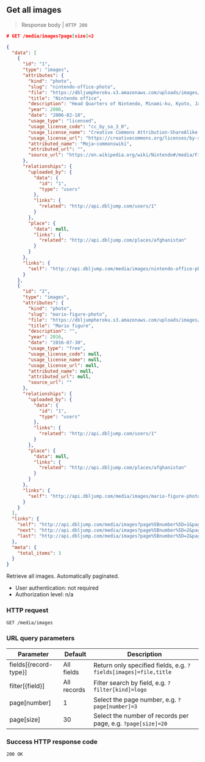 ## Get all images

> Response body | `HTTP 200`

```JSON
# GET /media/images?page[size]=2

{
  "data": [
    {
      "id": "1",
      "type": "images",
      "attributes": {
        "kind": "photo",
        "slug": "nintendo-office-photo",
        "file": "https://dbljumpheroku.s3.amazonaws.com/uploads/images/1/nintendo-hq-kyoto-2006.jpg",
        "title": "Nintendo office",
        "description": "Head Quarters of Nintendo, Minami-ku, Kyoto, Japan. The picture was taken by the poster in February, 2006.",
        "year": 2006,
        "date": "2006-02-18",
        "usage_type": "licensed",
        "usage_license_code": "cc_by_sa_3_0",
        "usage_license_name": "Creative Commons Attribution-ShareAlike 3.0",
        "usage_license_url": "https://creativecommons.org/licenses/by-sa/3.0",
        "attributed_name": "Moja~commonswiki",
        "attributed_url": "",
        "source_url": "https://en.wikipedia.org/wiki/Nintendo#/media/File:Nintendo_office.jpg"
      },
      "relationships": {
        "uploaded_by": {
          "data": {
            "id": "1",
            "type": "users"
          },
          "links": {
            "related": "http://api.dbljump.com/users/1"
          }
        },
        "place": {
          "data": null,
          "links": {
            "related": "http://api.dbljump.com/places/afghanistan"
          }
        }
      },
      "links": {
        "self": "http://api.dbljump.com/media/images/nintendo-office-photo"
      }
    },
    {
      "id": "2",
      "type": "images",
      "attributes": {
        "kind": "photo",
        "slug": "mario-figure-photo",
        "file": "https://dbljumpheroku.s3.amazonaws.com/uploads/images/2/mario-figure.jpg",
        "title": "Mario figure",
        "description": "",
        "year": 2016,
        "date": "2016-07-30",
        "usage_type": "free",
        "usage_license_code": null,
        "usage_license_name": null,
        "usage_license_url": null,
        "attributed_name": null,
        "attributed_url": null,
        "source_url": ""
      },
      "relationships": {
        "uploaded_by": {
          "data": {
            "id": "1",
            "type": "users"
          },
          "links": {
            "related": "http://api.dbljump.com/users/1"
          }
        },
        "place": {
          "data": null,
          "links": {
            "related": "http://api.dbljump.com/places/afghanistan"
          }
        }
      },
      "links": {
        "self": "http://api.dbljump.com/media/images/mario-figure-photo"
      }
    }
  ],
  "links": {
    "self": "http://api.dbljump.com/media/images?page%5Bnumber%5D=1&page%5Bsize%5D=2",
    "next": "http://api.dbljump.com/media/images?page%5Bnumber%5D=2&page%5Bsize%5D=2",
    "last": "http://api.dbljump.com/media/images?page%5Bnumber%5D=2&page%5Bsize%5D=2"
  },
  "meta": {
    "total_items": 3
  }
}
```

Retrieve all images. Automatically paginated.

* User authentication: not required
* Authorization level: n/a

### HTTP request

`GET /media/images`

### URL query parameters

Parameter | Default | Description
--------- | ------- | -----------
fields[{record-type}] | All fields | Return only specified fields, e.g. `?fields[images]=file,title`
filter[{field}] | All records | Filter search by field, e.g. `?filter[kind]=logo`
page[number] | 1 | Select the page number, e.g. `?page[number]=3`
page[size] | 30 | Select the number of records per page, e.g. `?page[size]=20`

### Success HTTP response code

`200 OK`
